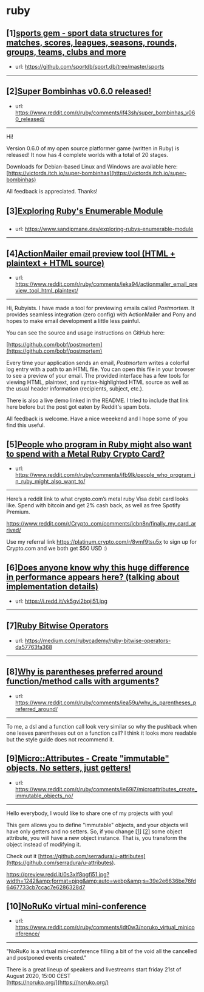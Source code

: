 # ruby
## [1][sports gem - sport data structures for matches, scores, leagues, seasons, rounds, groups, teams, clubs and more](https://www.reddit.com/r/ruby/comments/ifkkb2/sports_gem_sport_data_structures_for_matches/)
- url: https://github.com/sportdb/sport.db/tree/master/sports
---

## [2][Super Bombinhas v0.6.0 released!](https://www.reddit.com/r/ruby/comments/if43sh/super_bombinhas_v060_released/)
- url: https://www.reddit.com/r/ruby/comments/if43sh/super_bombinhas_v060_released/
---
Hi!

Version 0.6.0 of my open source platformer game (written in Ruby) is released! It now has 4 complete worlds with a total of 20 stages.

Downloads for Debian-based Linux and Windows are available here: [https://victords.itch.io/super-bombinhas](https://victords.itch.io/super-bombinhas)

All feedback is appreciated. Thanks!
## [3][Exploring Ruby's Enumerable Module](https://www.reddit.com/r/ruby/comments/ifiybu/exploring_rubys_enumerable_module/)
- url: https://www.sandipmane.dev/exploring-rubys-enumerable-module
---

## [4][ActionMailer email preview tool (HTML + plaintext + HTML source)](https://www.reddit.com/r/ruby/comments/ieka94/actionmailer_email_preview_tool_html_plaintext/)
- url: https://www.reddit.com/r/ruby/comments/ieka94/actionmailer_email_preview_tool_html_plaintext/
---
Hi, Rubyists. I have made a tool for previewing emails called *Postmortem*. It provides seamless integration (zero config) with ActionMailer and Pony and hopes to make email development a little less painful.

You can see the source and usage instructions on GitHub here:

[https://github.com/bobf/postmortem](https://github.com/bobf/postmortem)

Every time your application sends an email, *Postmortem* writes a colorful log entry with a path to an HTML file. You can open this file in your browser to see a preview of your email. The provided interface has a few tools for viewing HTML, plaintext, and syntax-highlighted HTML source as well as the usual header information (recipients, subject, etc.).

There is also a live demo linked in the README. I tried to include that link here before but the post got eaten by Reddit's spam bots.

All feedback is welcome. Have a nice weeekend and I hope some of you find this useful.
## [5][People who program in Ruby might also want to spend with a Metal Ruby Crypto Card?](https://www.reddit.com/r/ruby/comments/ifb9lk/people_who_program_in_ruby_might_also_want_to/)
- url: https://www.reddit.com/r/ruby/comments/ifb9lk/people_who_program_in_ruby_might_also_want_to/
---
Here’s a reddit link to what crypto.com’s metal ruby Visa debit card looks like. Spend with bitcoin and get 2% cash back, as well as free Spotify Premium.

https://www.reddit.com/r/Crypto_com/comments/icbn8n/finally_my_card_arrived/

Use my referral link https://platinum.crypto.com/r/8vmf9tsu5x to sign up for Crypto.com and we both get $50 USD :)
## [6][Does anyone know why this huge difference in performance appears here? (talking about implementation details)](https://www.reddit.com/r/ruby/comments/iehdhx/does_anyone_know_why_this_huge_difference_in/)
- url: https://i.redd.it/vk5gvi2bpji51.jpg
---

## [7][Ruby Bitwise Operators](https://www.reddit.com/r/ruby/comments/iehonr/ruby_bitwise_operators/)
- url: https://medium.com/rubycademy/ruby-bitwise-operators-da57763fa368
---

## [8][Why is parentheses preferred around function/method calls with arguments?](https://www.reddit.com/r/ruby/comments/iea59u/why_is_parentheses_preferred_around/)
- url: https://www.reddit.com/r/ruby/comments/iea59u/why_is_parentheses_preferred_around/
---
To me, a dsl and a function call look very similar so why the pushback when one leaves parentheses out on a function call? I think it looks more readable but the style guide does not recommend it.
## [9][Micro::Attributes - Create "immutable" objects. No setters, just getters!](https://www.reddit.com/r/ruby/comments/ie69i7/microattributes_create_immutable_objects_no/)
- url: https://www.reddit.com/r/ruby/comments/ie69i7/microattributes_create_immutable_objects_no/
---
Hello everybody, I would like to share one of my projects with you!

This gem allows you to define "immutable" objects, and your objects will have only getters and no setters. So, if you change \[[1](https://github.com/serradura/u-attributes#with_attribute)\] \[[2](https://github.com/serradura/u-attributes#with_attributes)\] some object attribute, you will have a new object instance. That is, you transform the object instead of modifying it. 

Check out it [https://github.com/serradura/u-attributes](https://github.com/serradura/u-attributes).

https://preview.redd.it/0s3xlf8pgfi51.jpg?width=1242&amp;format=pjpg&amp;auto=webp&amp;s=39e2e6636be76fd6467733cb7ccac7e6286328d7
## [10][NoRuKo virtual mini-conference](https://www.reddit.com/r/ruby/comments/idt0w3/noruko_virtual_miniconference/)
- url: https://www.reddit.com/r/ruby/comments/idt0w3/noruko_virtual_miniconference/
---
"NoRuKo is a virtual mini-conference filling a bit of the void all the cancelled and postponed events created."

There is a great lineup of speakers and livestreams start friday 21st of August 2020, 15:00 CEST  
[https://noruko.org/](https://noruko.org/)
